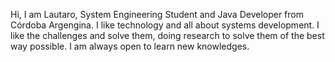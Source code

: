 Hi, I am Lautaro, System Engineering Student and Java Developer
from Córdoba Argengina.
I like technology and all about systems development. I like the challenges 
and solve them, doing research to solve them of the best way possible. 
I am always open to learn new knowledges.
